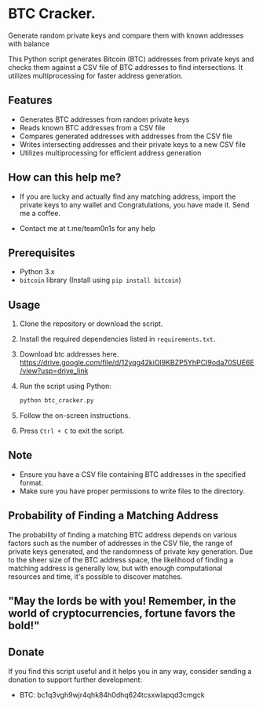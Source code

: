 # BTC Cracker. 

Generate random private keys and compare them with known addresses with balance

This Python script generates Bitcoin (BTC) addresses from private keys and checks them against a CSV file of BTC addresses to find intersections. It utilizes multiprocessing for faster address generation.

## Features

- Generates BTC addresses from random private keys
- Reads known BTC addresses from a CSV file
- Compares generated addresses with addresses from the CSV file
- Writes intersecting addresses and their private keys to a new CSV file
- Utilizes multiprocessing for efficient address generation

## How can this help me?
- If you are lucky and actually find any matching address, import the private keys to any wallet and Congratulations, you have made it. Send me a coffee. 

- Contact me at t.me/team0n1s for any help


## Prerequisites

- Python 3.x
- `bitcoin` library (Install using `pip install bitcoin`)

## Usage

1. Clone the repository or download the script.
2. Install the required dependencies listed in `requirements.txt`.
3. Download btc addresses here.
    https://drive.google.com/file/d/12yqg42kiOl9KBZP5YhPCI9oda70SUE6E/view?usp=drive_link
4. Run the script using Python:

    ```bash
    python btc_cracker.py
    ```

5. Follow the on-screen instructions.
6. Press `Ctrl + C` to exit the script.

## Note

- Ensure you have a CSV file containing BTC addresses in the specified format.
- Make sure you have proper permissions to write files to the directory.

## Probability of Finding a Matching Address

The probability of finding a matching BTC address depends on various factors such as the number of addresses in the CSV file, the range of private keys generated, and the randomness of private key generation. Due to the sheer size of the BTC address space, the likelihood of finding a matching address is generally low, but with enough computational resources and time, it's possible to discover matches.


##  "May the lords be with you! Remember, in the world of cryptocurrencies, fortune favors the bold!"

## Donate

If you find this script useful and it helps you in any way, consider sending a donation to support further development:

- BTC: bc1q3vgh9wjr4qhk84h0dhq624tcsxwlapqd3cmgck

